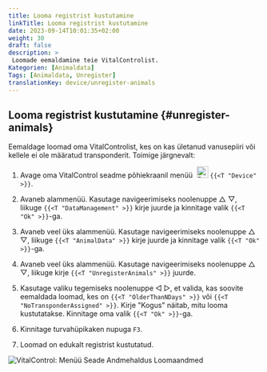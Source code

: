 ```yaml
---
title: Looma registrist kustutamine
linkTitle: Looma registrist kustutamine
date: 2023-09-14T10:01:35+02:00
weight: 30
draft: false
description: >
 Loomade eemaldamine teie VitalControlist.
Kategorien: [Animaldata]
Tags: [Animaldata, Unregister]
translationKey: device/unregister-animals
---
```

## Looma registrist kustutamine {#unregister-animals}

Eemaldage loomad oma VitalControlist, kes on kas ületanud vanusepiiri või kellele ei ole määratud transponderit. Toimige järgnevalt:

1. Avage oma VitalControl seadme põhiekraanil menüü &nbsp;<img src="/icons/device.svg" width="23" align="bottom" alt="Device" /> `{{<T "Device" >}}`.

2. Avaneb alammenüü. Kasutage navigeerimiseks noolenuppe △ ▽, liikuge `{{<T "DataManagement" >}}` kirje juurde ja kinnitage valik `{{<T "Ok" >}}`-ga.

3. Avaneb veel üks alammenüü. Kasutage navigeerimiseks noolenuppe △ ▽, liikuge `{{<T "AnimalData" >}}` kirje juurde ja kinnitage valik `{{<T "Ok" >}}`-ga.

4. Avaneb veel üks alammenüü. Kasutage navigeerimiseks noolenuppe △ ▽, liikuge kirje `{{<T "UnregisterAnimals" >}}` juurde.

5. Kasutage valiku tegemiseks noolenuppe ◁ ▷, et valida, kas soovite eemaldada loomad, kes on `{{<T "OlderThanNDays" >}}` või `{{<T "NoTransponderAssigned" >}}`. Kirje "Kogus" näitab, mitu looma kustutatakse. Kinnitage oma valik `{{<T "Ok" >}}`-ga.

6. Kinnitage turvahüpikaken nupuga `F3`.

7. Loomad on edukalt registrist kustutatud.

![VitalControl: Menüü Seade Andmehaldus Loomaandmed](../images/unregister.png "Registrist kustutamine")
